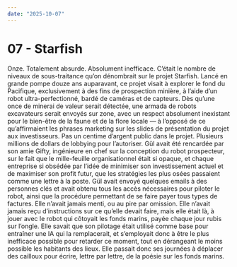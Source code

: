 ```yaml
---
date: "2025-10-07"
---
```


# 07 - Starfish

Onze. Totalement absurde. Absolument inefficace. C’était le nombre de niveaux de sous-traitance qu’on dénombrait sur le projet Starfish. Lancé en grande pompe douze ans auparavant, ce projet visait à explorer le fond du Pacifique, exclusivement à des fins de prospection minière, à l’aide d’un robot ultra-perfectionné, bardé de caméras et de capteurs. Dès qu’une once de minerai de valeur serait détectée, une armada de robots excavateurs serait envoyés sur zone, avec un respect absolument inexistant pour le bien-être de la faune et de la flore locale — à l’opposé de ce qu’affirmaient les phrases marketing sur les slides de présentation du projet aux investisseurs. Pas un centime d’argent public dans le projet. Plusieurs millions de dollars de lobbying pour l’autoriser. Gül avait été rencardée par son amie Gifty, ingénieure en chef sur la conception du robot prospecteur, sur le fait que le mille-feuille organisationnel était si opaque, et chaque entreprise si obsédée par l’idée de minimiser son investissement actuel et de maximiser son profit futur, que les stratégies les plus osées passaient comme une lettre à la poste. Gül avait envoyé quelques emails à des personnes clés et avait obtenu tous les accès nécessaires pour piloter le robot, ainsi que la procédure permettant de se faire payer tous types de factures. Elle n’avait jamais menti, ou au pire par omission. Elle n’avait jamais reçu d’instructions sur ce qu’elle devait faire, mais elle était là, à jouer avec le robot qui côtoyait les fonds marins, payée chaque jour rubis sur l’ongle. Elle savait que son pilotage était utilisé comme base pour entraîner une IA qui la remplacerait, et s’employait donc à être le plus inefficace possible pour retarder ce moment, tout en dérangeant le moins possible les habitants des lieux. Elle passait donc ses journées à déplacer des cailloux pour écrire, lettre par lettre, de la poésie sur les fonds marins.
